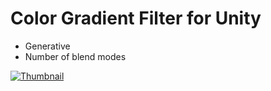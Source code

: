 # Color Gradient Filter for Unity

 - Generative
 - Number of blend modes

[![Thumbnail](http://img.youtube.com/vi/NStf4g66xik/0.jpg)](https://youtu.be/NStf4g66xik)
